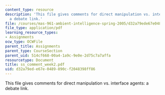 ```yaml
---
content_type: resource
description: 'This file gives comments for direct manipulation vs. interface agents:
  a debate link.'
file: /courses/mas-961-ambient-intelligence-spring-2005/d32a79ede67e0489890cf2048398ff86_ss_comment_week2.pdf
file_type: application/pdf
learning_resource_types:
- Assignments
ocw_type: OCWFile
parent_title: Assignments
parent_type: CourseSection
parent_uid: 514cf668-00a4-1a9c-9e0e-2d75c7a7affa
resourcetype: Document
title: ss_comment_week2.pdf
uid: d32a79ed-e67e-0489-890c-f2048398ff86
---
```

This file gives comments for direct manipulation vs. interface agents: a debate link.

